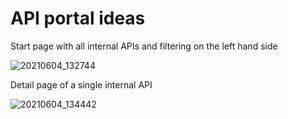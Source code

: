 # API portal ideas

Start page with all internal APIs and filtering on the left hand side

![20210604_132744](https://user-images.githubusercontent.com/1133607/120797447-56ce4380-c53c-11eb-8234-aef337ec74d7.jpg)

Detail page of a single internal API

![20210604_134442](https://user-images.githubusercontent.com/1133607/120797574-82e9c480-c53c-11eb-85fb-9f4c9a173972.jpg)

